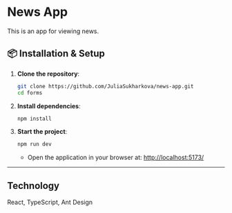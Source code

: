 # News App

This is an app for viewing news.

## 📦 Installation & Setup

1. **Clone the repository**:
   ```bash
   git clone https://github.com/JuliaSukharkova/news-app.git
   cd forms
   ```

2. **Install dependencies**:
   ```bash
   npm install
   ```

3. **Start the project**:
   ```bash
   npm run dev
   ```
   - Open the application in your browser at: [http://localhost:5173/](http://localhost:5173/)

---

## Technology

React, TypeScript, Ant Design

